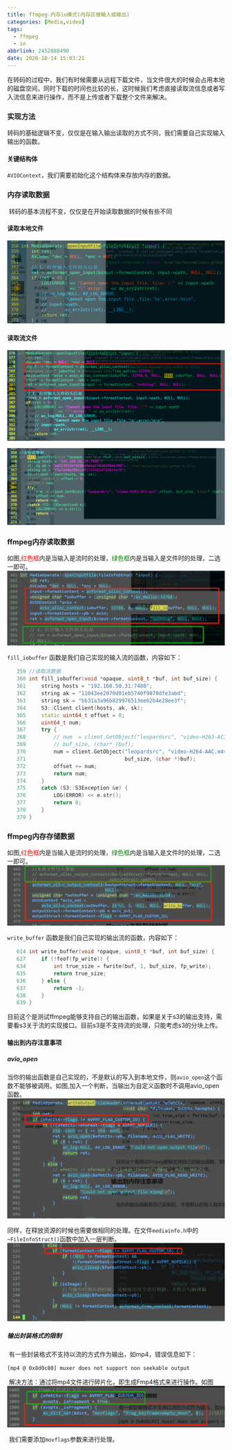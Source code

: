 ```yaml
---
title: ffmpeg-内存io模式(内存区做输入或输出)
categories: [Media,video]
tags:
  - ffmpeg
  - io
abbrlink: 2452888490
date: 2020-10-14 15:03:21
---
```


​	在转码的过程中，我们有时候需要从远程下载文件，当文件很大的时候会占用本地的磁盘空间，同时下载的时间也比较的长，这时候我们考虑直接读取流信息或者写入流信息来进行操作，而不是上传或者下载整个文件来解决。

### 实现方法

​	转码的基础逻辑不变，仅仅是在输入输出读取的方式不同，我们需要自己实现输入输出的函数。

#### 关键结构体

​	`AVIOContext`，我们需要初始化这个结构体来存放内存的数据。

### 内存读取数据

​		转码的基本流程不变，仅仅是在开始读取数据的时候有些不同

#### 读取本地文件

![file](/images/ffmpeg/file.png)

#### 读取流文件

![stream](/images/ffmpeg/stream.png)

![read](/images/ffmpeg/readstream.png)

### ffmpeg内存读取数据

​	如图,<font color="red">红色框</font>内是当输入是流时的处理，<font color="green">绿色框</font>内是当输入是文件时的处理，二选一即可。![input.png](/images/ffmpeg/stream/input.png)

`fill_iobuffer` 函数是我们自己实现的输入流的函数，内容如下：

~~~cpp
   359 //读取流数据
   360 int fill_iobuffer(void *opaque, uint8_t *buf, int buf_size) {
   361     string hosts = "192.168.50.31:7480";
   362     string ak = "11043ee2070d01eb5740f9870dfe3abd";
   363     string sk = "bb31a3a96b829976513ee62b4e28ee3f";
   364     S3::Client client(hosts, ak, sk);
   365     static uint64_t offset = 0;
   366     uint64_t num;
   367     try {
   368         // num  = client.GetObject("leopardsrc", "video-H263-AC3.avi",offset,
   369         // buf_size, (char* )buf);
   370         num = client.GetObject("leopardsrc", "video-H264-AAC.m4v", offset,
   371                                buf_size, (char *)buf);
   372         offset += num;
   373         return num;
   374     }
   375     catch (S3::S3Exception &e) {
   376         LOG(ERROR) << e.str();
   377         return 0;
   378     }
   379 }   
~~~

### ffmpeg内存存储数据

​	如图,<font color="red">红色框</font>内是当输入是流时的处理，<font color="green">绿色框</font>内是当输入是文件时的处理，二选一即可。![output.png](/images/ffmpeg/stream/output.png)

`write_buffer` 函数是我们自己实现的输出流的函数，内容如下：

~~~cpp
   614 int write_buffer(void *opaque, uint8_t *buf, int buf_size) {
   627     if (!feof(fp_write)) {
   634         int true_size = fwrite(buf, 1, buf_size, fp_write);
   635         return true_size;
   636     } else {
   637         return -1;
   638     }
   639 } 
~~~

​	目前这个是测试ffmpeg能够支持自己的输出函数，如果是关于s3的输出支持，需要看s3关于流的实现接口。目前s3是不支持流的处理，只能考虑s3的分块上传。

#### 输出到内存注意事项

##### avio_open

​	当你的输出函数是自己实现的，不是默认的写入到本地文件，则`avio_open`这个函数不能够被调用。如图,加入一个判断，当输出为自定义函数时不调用avio_open函数。![avio.png](/images/ffmpeg/stream/avio.png)

同样，在释放资源的时候也需要做相同的处理。在文件`mediainfo.h`中的`~FileInfoStruct()`函数中加入一层判断。![avio1.png](/images/ffmpeg/stream/avio1.png)

##### 输出封装格式的限制

​	有一些封装格式不支持以流的方式作为输出，如mp4，错误信息如下：

~~~shell
[mp4 @ 0x8d0c80] muxer does not support non seekable output
~~~

​	解决方法：通过将mp4文件进行碎片化，即生成Fmp4格式来进行操作。如图  ![fmp4.png](/images/ffmpeg/stream/fmp4.png)

​	我们需要添加`movflags`参数来进行处理。